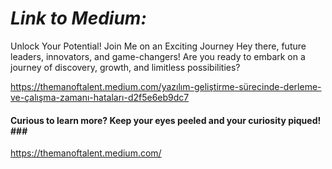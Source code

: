 # *Link to Medium:* #

Unlock Your Potential! Join Me on an Exciting Journey
Hey there, future leaders, innovators, and game-changers!
Are you ready to embark on a journey of discovery, growth, and limitless possibilities?


https://themanoftalent.medium.com/yazılım-geliştirme-sürecinde-derleme-ve-çalışma-zamanı-hataları-d2f5e6eb9dc7

#### Curious to learn more? Keep your eyes peeled and your curiosity piqued!  ### <br> 
https://themanoftalent.medium.com/
